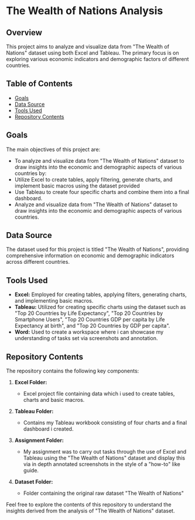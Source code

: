 # The Wealth of Nations Analysis

## Overview
This project aims to analyze and visualize data from "The Wealth of Nations" dataset using both Excel and Tableau. The primary focus is on exploring various economic indicators and demographic factors of different countries.

## Table of Contents
- [Goals](#goals)
- [Data Source](#data-source)
- [Tools Used](#tools-used)
- [Repository Contents](#repository-contents)

## Goals
The main objectives of this project are:
- To analyze and visualize data from "The Wealth of Nations" dataset to draw insights into the economic and demographic aspects of various countries by:
- Utilize Excel to create tables, apply filtering, generate charts, and implement basic macros using the dataset provided
- Use Tableau to create four specific charts and combine them into a final dashboard.
- Analyze and visualize data from "The Wealth of Nations" dataset to draw insights into the economic and demographic aspects of various countries.

## Data Source
The dataset used for this project is titled "The Wealth of Nations", providing comprehensive information on economic and demographic indicators across different countries.

## Tools Used
- **Excel:** Employed for creating tables, applying filters, generating charts, and implementing basic macros.
- **Tableau:** Utilized for creating specific charts using the dataset such as "Top 20 Countries by Life Expectancy", "Top 20 Countries by Smartphone Users", "Top 20 Countries GDP per capita by Life Expectancy at birth", and "Top 20 Countries by GDP per capita".
- **Word:** Used to create a workspace where i can showcase my understanding of tasks set via screenshots and annotation. 

## Repository Contents
The repository contains the following key components:
1. **Excel Folder:**
   - Excel project file containing data which i used to create tables, charts and basic macros.

2. **Tableau Folder:**
   - Contains my Tableau workbook consisting of four charts and a final dashboard i created.

3. **Assignment Folder:**
   - My assignment was to carry out tasks through the use of Excel and Tableau using the "The Wealth of Nations" dataset and display this via in depth annotated screenshots in the style of a "how-to" like guide.
  
4. **Dataset Folder:**
   - Folder containing the original raw dataset "The Wealth of Nations"

Feel free to explore the contents of this repository to understand the insights derived from the analysis of "The Wealth of Nations" dataset.
